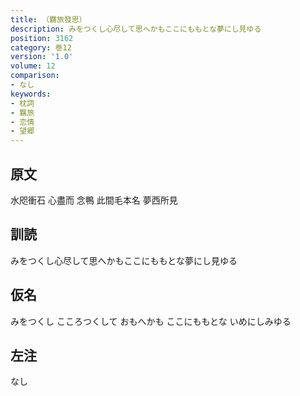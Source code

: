 ```yaml
---
title: （羇旅發思）
description: みをつくし心尽して思へかもここにももとな夢にし見ゆる
position: 3162
category: 巻12
version: '1.0'
volume: 12
comparison:
- なし
keywords:
- 枕詞
- 羈旅
- 恋情
- 望郷
---
```


## 原文

水咫衝石 心盡而 念鴨 此間毛本名 夢西所見

## 訓読

みをつくし心尽して思へかもここにももとな夢にし見ゆる

## 仮名

みをつくし こころつくして おもへかも ここにももとな いめにしみゆる

## 左注

なし
